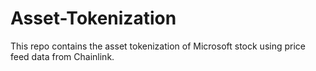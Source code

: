 # Asset-Tokenization
This repo contains the asset tokenization of Microsoft stock using price feed data from Chainlink.
